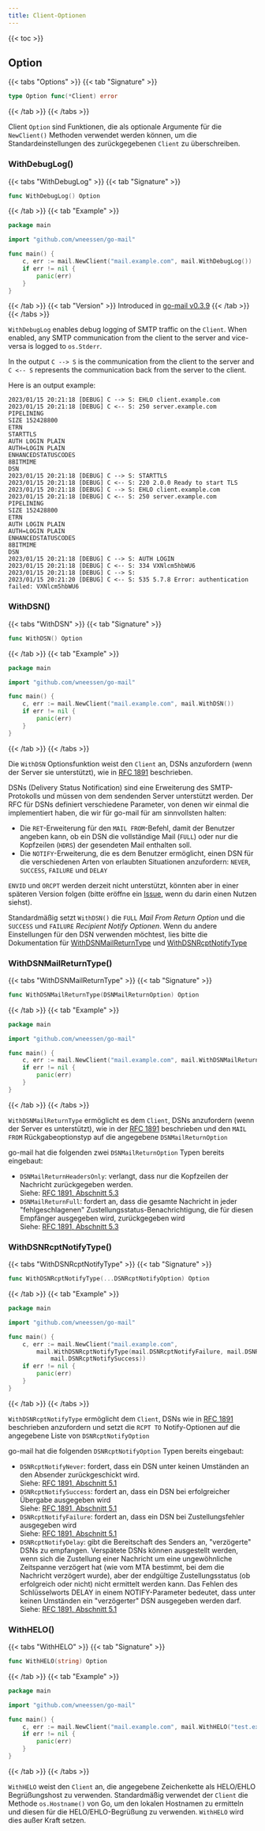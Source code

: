```yaml
---
title: Client-Optionen
---
```


{{< toc >}}

## Option

{{< tabs "Options" >}}
{{< tab "Signature" >}}
```go
type Option func(*Client) error
```
{{< /tab >}}
{{< /tabs >}}

Client `Option` sind Funktionen, die als optionale Argumente für die `NewClient()` Methoden verwendet werden können, um die Standardeinstellungen des zurückgegebenen `Client` zu überschreiben.

### WithDebugLog()
{{< tabs "WithDebugLog" >}}
{{< tab "Signature" >}}
```go
func WithDebugLog() Option
```
{{< /tab >}}
{{< tab "Example" >}}
```go
package main

import "github.com/wneessen/go-mail"

func main() {
    c, err := mail.NewClient("mail.example.com", mail.WithDebugLog())
    if err != nil {
        panic(err)
    }
}
```
{{< /tab >}}
{{< tab "Version" >}}
Introduced in [go-mail v0.3.9](https://github.com/wneessen/go-mail/releases/tag/v0.3.9)
{{< /tab >}}
{{< /tabs >}}

`WithDebugLog` enables debug logging of SMTP traffic on the `Client`. When enabled, any SMTP communication from the client to the server and vice-versa is logged to `os.Stderr`.

In the output `C --> S` is the communication from the client to the server and `C <-- S` represents the communication back from the server to the client.

Here is an output example:
```
2023/01/15 20:21:18 [DEBUG] C --> S: EHLO client.example.com
2023/01/15 20:21:18 [DEBUG] C <-- S: 250 server.example.com
PIPELINING
SIZE 152428800
ETRN
STARTTLS
AUTH LOGIN PLAIN
AUTH=LOGIN PLAIN
ENHANCEDSTATUSCODES
8BITMIME
DSN
2023/01/15 20:21:18 [DEBUG] C --> S: STARTTLS
2023/01/15 20:21:18 [DEBUG] C <-- S: 220 2.0.0 Ready to start TLS
2023/01/15 20:21:18 [DEBUG] C --> S: EHLO client.example.com
2023/01/15 20:21:18 [DEBUG] C <-- S: 250 server.example.com
PIPELINING
SIZE 152428800
ETRN
AUTH LOGIN PLAIN
AUTH=LOGIN PLAIN
ENHANCEDSTATUSCODES
8BITMIME
DSN
2023/01/15 20:21:18 [DEBUG] C --> S: AUTH LOGIN
2023/01/15 20:21:18 [DEBUG] C <-- S: 334 VXNlcm5hbWU6
2023/01/15 20:21:18 [DEBUG] C --> S: 
2023/01/15 20:21:20 [DEBUG] C <-- S: 535 5.7.8 Error: authentication failed: VXNlcm5hbWU6
```

### WithDSN()

{{< tabs "WithDSN" >}}
{{< tab "Signature" >}}
```go
func WithDSN() Option
```
{{< /tab >}}
{{< tab "Example" >}}
```go
package main

import "github.com/wneessen/go-mail"

func main() {
    c, err := mail.NewClient("mail.example.com", mail.WithDSN())
    if err != nil {
        panic(err)
    }
}
```
{{< /tab >}}
{{< /tabs >}}

Die `WithDSN` Optionsfunktion weist den `Client` an, DSNs anzufordern (wenn der Server sie unterstützt), wie in [RFC 1891](https://rfc-editor.org/rfc/rfc1891.html) beschrieben.

DSNs (Delivery Status Notification) sind eine Erweiterung des SMTP-Protokolls und müssen von dem sendenden Server unterstützt werden. Der RFC für DSNs definiert verschiedene Parameter, von denen wir einmal die implementiert haben, die wir für go-mail für am sinnvollsten halten:

* Die `RET`-Erweiterung für den `MAIL FROM`-Befehl, damit der Benutzer angeben kann, ob ein DSN die vollständige Mail (`FULL`) oder nur die Kopfzeilen (`HDRS`) der gesendeten Mail enthalten soll.
* Die `NOTIFY`-Erweiterung, die es dem Benutzer ermöglicht, einen DSN für die verschiedenen Arten von erlaubten Situationen anzufordern: `NEVER`, `SUCCESS`, `FAILURE` und `DELAY`

`ENVID` und `ORCPT` werden derzeit nicht unterstützt, könnten aber in einer späteren Version folgen (bitte eröffne ein [Issue](https://github.com/wneessen/go-mail/issues/new/choose), wenn du darin einen Nutzen siehst).

Standardmäßig setzt `WithDSN()` die `FULL` *Mail From Return Option* und die `SUCCESS` und `FAILURE` *Recipient Notify Optionen*. Wenn du andere Einstellungen für den DSN verwenden möchtest, lies bitte die Dokumentation für [WithDSNMailReturnType](#withdsnmailreturntype) und [WithDSNRcptNotifyType](#withdsnrcptnotifytype)

### WithDSNMailReturnType()
{{< tabs "WithDSNMailReturnType" >}}
{{< tab "Signature" >}}
```go
func WithDSNMailReturnType(DSNMailReturnOption) Option
```
{{< /tab >}}
{{< tab "Example" >}}
```go
package main

import "github.com/wneessen/go-mail"

func main() {
    c, err := mail.NewClient("mail.example.com", mail.WithDSNMailReturnType(mail.DSNMailReturnFull))
    if err != nil {
        panic(err)
    }
}
```
{{< /tab >}}
{{< /tabs >}}

`WithDSNMailReturnType` ermöglicht es dem `Client`, DSNs anzufordern (wenn der Server es unterstützt), wie in der [RFC 1891](https://www.rfc-editor.org/rfc/rfc1891) beschrieben und den `MAIL FROM` Rückgabeoptionstyp auf die angegebene `DSNMailReturnOption`

go-mail hat die folgenden zwei `DSNMailReturnOption` Typen bereits eingebaut:

* `DSNMailReturnHeadersOnly`: verlangt, dass nur die Kopfzeilen der Nachricht zurückgegeben werden. \
  Siehe: [RFC 1891, Abschnitt 5.3](https://www.rfc-editor.org/rfc/rfc1891#section-5.3)
* `DSNMailReturnFull`: fordert an, dass die gesamte Nachricht in jeder "fehlgeschlagenen" Zustellungsstatus-Benachrichtigung, die für diesen Empfänger ausgegeben wird, zurückgegeben wird \
  Siehe: [RFC 1891, Abschnitt 5.3](https://www.rfc-editor.org/rfc/rfc1891#section-5.3)

### WithDSNRcptNotifyType()

{{< tabs "WithDSNRcptNotifyType" >}}
{{< tab "Signature" >}}
```go
func WithDSNRcptNotifyType(...DSNRcptNotifyOption) Option
```
{{< /tab >}}
{{< tab "Example" >}}
```go
package main

import "github.com/wneessen/go-mail"

func main() {
    c, err := mail.NewClient("mail.example.com",
        mail.WithDSNRcptNotifyType(mail.DSNRcptNotifyFailure, mail.DSNRcptNotifyDelay,
            mail.DSNRcptNotifySuccess))
    if err != nil {
        panic(err)
    }
}
```
{{< /tab >}}
{{< /tabs >}}

`WithDSNRcptNotifyType` ermöglicht dem `Client`, DSNs wie in [RFC 1891](https://www.rfc-editor.org/rfc/rfc1891) beschrieben anzufordern und setzt die `RCPT TO` Notify-Optionen auf die angegebene Liste von `DSNRcptNotifyOption`

go-mail hat die folgenden `DSNRcptNotifyOption` Typen bereits eingebaut:

* `DSNRcptNotifyNever`: fordert, dass ein DSN unter keinen Umständen an den Absender zurückgeschickt wird. \
  Siehe: [RFC 1891, Abschnitt 5.1](https://www.rfc-editor.org/rfc/rfc1891#section-5.1)
* `DSNRcptNotifySuccess`: fordert an, dass ein DSN bei erfolgreicher Übergabe ausgegeben wird \
  Siehe: [RFC 1891, Abschnitt 5.1](https://www.rfc-editor.org/rfc/rfc1891#section-5.1)
* `DSNRcptNotifyFailure`: fordert an, dass ein DSN bei Zustellungsfehler ausgegeben wird \
  Siehe: [RFC 1891, Abschnitt 5.1](https://www.rfc-editor.org/rfc/rfc1891#section-5.1)
* `DSNRcptNotifyDelay`: gibt die Bereitschaft des Senders an, "verzögerte" DSNs zu empfangen. Verspätete DSNs können ausgestellt werden, wenn sich die Zustellung einer Nachricht um eine ungewöhnliche Zeitspanne verzögert hat (wie vom MTA bestimmt, bei dem die Nachricht verzögert wurde), aber der endgültige Zustellungsstatus (ob erfolgreich oder nicht) nicht ermittelt werden kann. Das Fehlen des Schlüsselworts DELAY in einem NOTIFY-Parameter bedeutet, dass unter keinen Umständen ein "verzögerter" DSN ausgegeben werden darf. Siehe: [RFC 1891, Abschnitt 5.1](https://www.rfc-editor.org/rfc/rfc1891#section-5.1)

### WithHELO()

{{< tabs "WithHELO" >}}
{{< tab "Signature" >}}
```go
func WithHELO(string) Option
```
{{< /tab >}}
{{< tab "Example" >}}
```go
package main

import "github.com/wneessen/go-mail"

func main() {
    c, err := mail.NewClient("mail.example.com", mail.WithHELO("test.example.com"))
    if err != nil {
        panic(err)
    }
}
```
{{< /tab >}}
{{< /tabs >}}

`WithHELO` weist den `Client` an, die angegebene Zeichenkette als HELO/EHLO Begrüßungshost zu verwenden. Standardmäßig verwendet der `Client` die Methode `os.Hostname()` von Go, um den lokalen Hostnamen zu ermitteln und diesen für die HELO/EHLO-Begrüßung zu verwenden. `WithHELO` wird dies außer Kraft setzen.